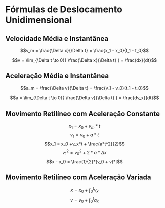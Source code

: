 # Fórmulas de Deslocamento Unidimensional
## Velocidade Média e Instantânea

$$v_m = \frac{\Delta x}{\Delta t} = \frac{x_1 - x_0}{t_1 - t_0}$$

$$v = \lim_{\Delta t \to 0}{ \frac{\Delta x}{\Delta t} } = \frac{dx}{dt}$$

## Aceleração Média e Instantânea

$$a_m = \frac{\Delta v}{\Delta t} = \frac{v_1 - v_0}{t_1 - t_0}$$

$$a = \lim_{\Delta t \to 0}{ \frac{\Delta v}{\Delta t} } = \frac{dv_x}{dt}$$

## Movimento Retilíneo com Aceleração Constante
$$x_1 = x_0 + v_m*t$$
$$v_1 = v_0 +a*t$$
$$x_1 = x_0 +v_x*t + \frac{a*t^2}{2}$$
$$v_1^2 = v_0^2 + 2*a*\Delta x$$
$$x - x_0 = \frac{1}{2}*(v_0 + v)*t$$

## Movimento Retilíneo com Aceleração Variada
$$x = x_0 + \int_0^tv_x$$
$$v = v_0 + \int_0^ta_x$$